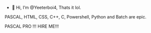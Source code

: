 - 👋 Hi, I’m @Yeeterboi4, Thats it lol.

PASCAL, HTML, CSS, C++, C, Powershell, Python and Batch are epic.

PASCAL PRO !!!
HIRE ME!!!
